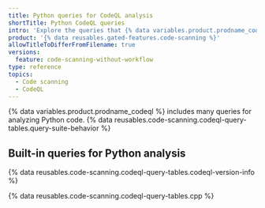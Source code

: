 ```yaml
---
title: Python queries for CodeQL analysis
shortTitle: Python CodeQL queries
intro: 'Explore the queries that {% data variables.product.prodname_codeql %} uses to analyze code written in Python when you select the `default` or the `security-extended` query suite.'
product: '{% data reusables.gated-features.code-scanning %}'
allowTitleToDifferFromFilename: true
versions:
  feature: code-scanning-without-workflow
type: reference
topics:
  - Code scanning
  - CodeQL
---
```


{% data variables.product.prodname_codeql %} includes many queries for analyzing Python code. {% data reusables.code-scanning.codeql-query-tables.query-suite-behavior %}

## Built-in queries for Python analysis

{% data reusables.code-scanning.codeql-query-tables.codeql-version-info %}

{% data reusables.code-scanning.codeql-query-tables.cpp %}
